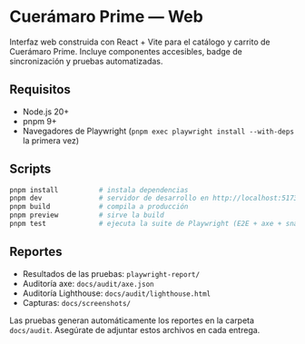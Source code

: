 # Cuerámaro Prime — Web

Interfaz web construida con React + Vite para el catálogo y carrito de Cuerámaro Prime. Incluye componentes accesibles, badge de sincronización y pruebas automatizadas.

## Requisitos

- Node.js 20+
- pnpm 9+
- Navegadores de Playwright (`pnpm exec playwright install --with-deps` la primera vez)

## Scripts

```bash
pnpm install          # instala dependencias
pnpm dev              # servidor de desarrollo en http://localhost:5173
pnpm build            # compila a producción
pnpm preview          # sirve la build
pnpm test             # ejecuta la suite de Playwright (E2E + axe + snapshots + lighthouse)
```

## Reportes

- Resultados de las pruebas: `playwright-report/`
- Auditoría axe: `docs/audit/axe.json`
- Auditoría Lighthouse: `docs/audit/lighthouse.html`
- Capturas: `docs/screenshots/`

Las pruebas generan automáticamente los reportes en la carpeta `docs/audit`. Asegúrate de adjuntar estos archivos en cada entrega.

